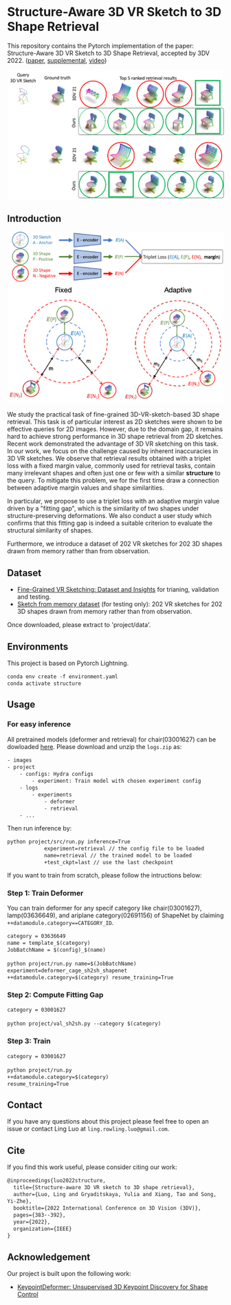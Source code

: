 # Structure-Aware 3D VR Sketch to 3D Shape Retrieval

This repository contains the Pytorch implementation of the paper: Structure-Aware 3D VR Sketch to 3D Shape Retrieval, accepted by 3DV 2022. ([paper](https://arxiv.org/abs/2209.09043), [supplemental](https://drive.google.com/file/d/11rt_fVuqumWUy_jVMAis4di4KW0bRHJr/view?usp=sharing), [video](https://www.youtube.com/watch?v=osskcgV2lLk&list=PLDqmL95Gm8yIOzgysJgj2riAPNyZna61w&index=7&t=6s&ab_channel=3DV2022))

![retrieval](images/retrieval.png)

## Introduction

![teaser](images/teaser.png)

We study the practical task of fine-grained 3D-VR-sketch-based 3D shape retrieval. This task is of particular interest as 2D sketches were shown to be effective queries for 2D images.
However, due to the domain gap, it remains hard to achieve strong performance in 3D shape retrieval from 2D sketches. 
Recent work demonstrated the advantage of 3D VR sketching on this task. 
In our work, we focus on the challenge caused by inherent inaccuracies in 3D VR sketches.
We observe that retrieval results obtained with a triplet loss with a fixed margin value, commonly used for retrieval tasks, contain many irrelevant shapes and often just one or few with a similar __structure__ to the query.
To mitigate this problem, we for the first time draw a connection between adaptive margin values and shape similarities.

In particular, we propose to use a triplet loss with an adaptive margin value driven by a "fitting gap", which is the similarity of two shapes under structure-preserving deformations.
We also conduct a user study which confirms that this fitting gap is indeed a suitable criterion to evaluate the structural similarity of shapes. 

Furthermore, we introduce a dataset of 202 VR sketches for 202 3D shapes drawn from memory rather than from observation.

## Dataset

- [Fine-Grained VR Sketching: Dataset and Insights](https://cvssp.org/data/VRChairSketch/) for trianing, validation and testing.
- [Sketch from memory dataset](https://drive.google.com/file/d/1lwofDAX-_z4rHebsmHJiYUd4Tui_jFIT/view?usp=sharing) (for testing only): 202 VR sketches for 202 3D shapes drawn from memory rather than from observation. 

Once downloaded, please extract to 'project/data'.

## Environments
This project is based on Pytorch Lightning.

```
conda env create -f environment.yaml
conda activate structure
```

## Usage

### For easy inference

All pretrained models (deformer and retrieval) for chair(03001627) can be dowloaded [here](https://drive.google.com/file/d/18R59QDMkdsVBk40ojdaFYpfm_GvOqm6Q/view?usp=sharing). Please download and unzip the `logs.zip` as:

```
- images
- project
    - configs: Hydra configs
        - experiment: Train model with chosen experiment config
    - logs
        - experiments
            - deformer
            - retrieval
    - ...
```

Then run inference by:

```shell
python project/src/run.py inference=True
            experiment=retrieval // the config file to be loaded
            name=retrieval // the trained model to be loaded
            +test_ckpt=last // use the last checkpoint
```

If you want to train from scratch, please follow the intructions below:

### Step 1: Train Deformer

You can train deformer for any specif category like chair(03001627), lamp(03636649), and ariplane category(02691156) of ShapeNet by claiming `++datamodule.category==CATEGORY_ID`.

```shell
category = 03636649
name = template_$(category)
JobBatchName = $(config)_$(name)

python project/run.py name=$(JobBatchName) experiment=deformer_cage_sh2sh_shapenet ++datamodule.category=$(category) resume_training=True

```

### Step 2: Compute Fitting Gap

```shell
category = 03001627

python project/val_sh2sh.py --category $(category)
```

### Step 3: Train

```shell
category = 03001627

python project/run.py 
++datamodule.category=$(category) 
resume_training=True

```

## Contact

If you have any questions about this project please feel free to open an issue or contact Ling Luo at `ling.rowling.luo@gmail.com`.

## Cite

If you find this work useful, please consider citing our work:

```
@inproceedings{luo2022structure,
  title={Structure-aware 3D VR sketch to 3D shape retrieval},
  author={Luo, Ling and Gryaditskaya, Yulia and Xiang, Tao and Song, Yi-Zhe},
  booktitle={2022 International Conference on 3D Vision (3DV)},
  pages={383--392},
  year={2022},
  organization={IEEE}
}
```
## Acknowledgement

Our project is built upon the following work:

- [KeypointDeformer: Unsupervised 3D Keypoint Discovery for Shape Control](https://github.com/tomasjakab/keypoint_deformer)